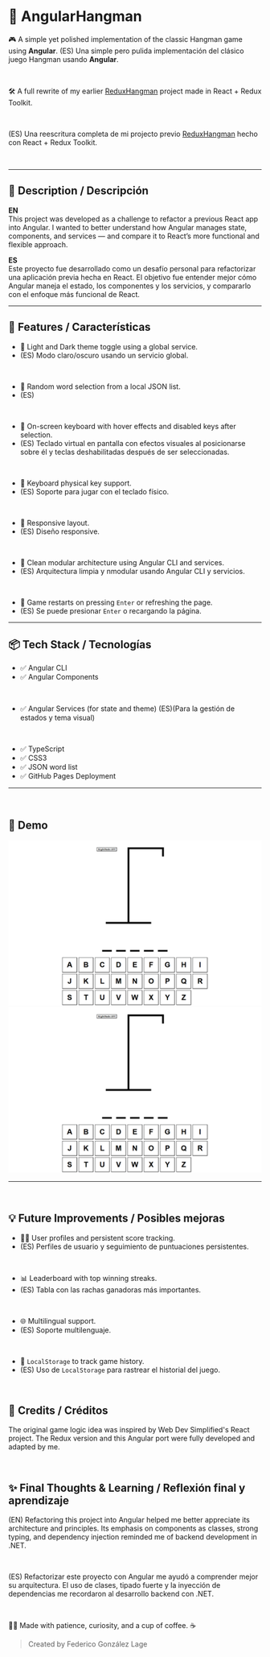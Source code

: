# 🎯 AngularHangman

🎮 A simple yet polished implementation of the classic Hangman game using **Angular**. 
(ES) Una simple pero pulida implementación del clásico juego Hangman usando **Angular**.

<br>

🛠️ A full rewrite of my earlier [ReduxHangman](https://github.com/codenamecoffee/ReduxHangman) project made in React + Redux Toolkit.

<br>

(ES) Una reescritura completa de mi projecto previo [ReduxHangman](https://github.com/codenamecoffee/ReduxHangman) hecho con React + Redux Toolkit.

<br>

---

## 🧠 Description / Descripción

**EN**  
This project was developed as a challenge to refactor a previous React app into Angular. I wanted to better understand how Angular manages state, components, and services — and compare it to React’s more functional and flexible approach.

**ES**  
Este proyecto fue desarrollado como un desafío personal para refactorizar una aplicación previa hecha en React. El objetivo fue entender mejor cómo Angular maneja el estado, los componentes y los servicios, y compararlo con el enfoque más funcional de React.

---

## 🧩 Features / Características

- 🎨 Light and Dark theme toggle using a global service.
- (ES) Modo claro/oscuro usando un servicio global.

<br>

- 🧠 Random word selection from a local JSON list.
- (ES) 

<br>

- 🎹 On-screen keyboard with hover effects and disabled keys after selection.
- (ES) Teclado virtual en pantalla con efectos visuales al posicionarse sobre él y teclas deshabilitadas después de ser seleccionadas.

<br>

- 👀 Keyboard physical key support.
- (ES) Soporte para jugar con el teclado físico. 

<br>

- 📱 Responsive layout.
- (ES) Diseño responsive. 

<br>

- 🧩 Clean modular architecture using Angular CLI and services.
- (ES) Arquitectura limpia y nmodular usando Angular CLI y servicios.

<br>

- 🔄 Game restarts on pressing `Enter` or refreshing the page.
- (ES) Se puede presionar `Enter` o recargando la página.

---

## 📦 Tech Stack / Tecnologías

- ✅ Angular CLI
- ✅ Angular Components

<br>

- ✅ Angular Services (for state and theme)
(ES)(Para la gestión de estados y tema visual)

<br>

- ✅ TypeScript
- ✅ CSS3
- ✅ JSON word list
- ✅ GitHub Pages Deployment

---

<br>

## 📸 Demo

![Gameplay](./demo1.gif)
![Dark Mode](./demo2.gif)

---

<br>

## 💡 Future Improvements / Posibles mejoras

* 🧑‍💼 User profiles and persistent score tracking.
* (ES) Perfiles de usuario y seguimiento de puntuaciones persistentes.

<br>

* 📊 Leaderboard with top winning streaks.
* (ES) Tabla con las rachas ganadoras más importantes.

<br>

* 🌐 Multilingual support.
* (ES) Soporte multilenguaje.

<br>

* 💾 `LocalStorage` to track game history.
* (ES) Uso de `LocalStorage` para rastrear el historial del juego.

<br>

## 🙏 Credits / Créditos

The original game logic idea was inspired by Web Dev Simplified's React project.
The Redux version and this Angular port were fully developed and adapted by me.

<br>

## ✨ Final Thoughts & Learning / Reflexión final y aprendizaje

(EN) Refactoring this project into Angular helped me better appreciate its architecture and principles. Its emphasis on components as classes, strong typing, and dependency injection reminded me of backend development in .NET.

<br>

(ES) Refactorizar este proyecto con Angular me ayudó a comprender mejor su arquitectura. El uso de clases, tipado fuerte y la inyección de dependencias me recordaron al desarrollo backend con .NET.

<br>

👨‍💻 Made with patience, curiosity, and a cup of coffee. ☕
> Created by Federico González Lage